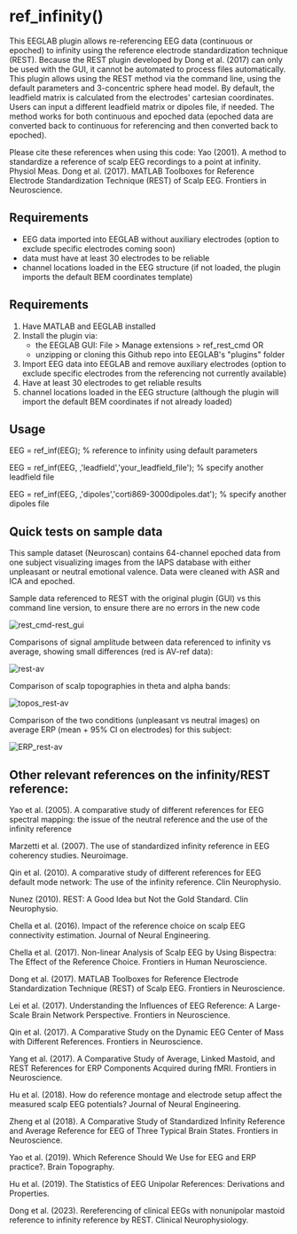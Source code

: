 # ref_infinity()
This EEGLAB plugin allows re-referencing EEG data (continuous or epoched) to infinity using the reference electrode standardization technique (REST).
Because the REST plugin developed by Dong et al. (2017) can only be used with the GUI, it cannot be automated to process files automatically. 
This plugin allows using the REST method via the command line, using the default parameters and 3-concentric sphere head model. 
By default, the leadfield matrix is calculated from the electrodes' cartesian coordinates. Users can input a different leadfield matrix or dipoles file, if needed. 
The method works for both continuous and epoched data (epoched data are converted back to continuous for referencing and then converted back to epoched). 

Please cite these references when using this code:
Yao (2001). A method to standardize a reference of scalp EEG recordings to a point at infinity. Physiol Meas.
Dong et al. (2017). MATLAB Toolboxes for Reference Electrode Standardization Technique (REST) of Scalp EEG. Frontiers in Neuroscience.

## Requirements
- EEG data imported into EEGLAB without auxiliary electrodes (option to exclude specific electrodes coming soon)
- data must have at least 30 electrodes to be reliable
- channel locations loaded in the EEG structure (if not loaded, the plugin imports the default BEM coordinates template)

## Requirements
1) Have MATLAB and EEGLAB installed
2) Install the plugin via:
    - the EEGLAB GUI: File > Manage extensions > ref_rest_cmd
   OR
    - unzipping or cloning this Github repo into EEGLAB's "plugins" folder
3) Import EEG data into EEGLAB and remove auxiliary electrodes (option to exclude specific electrodes from the referencing not currently available)
4) Have at least 30 electrodes to get reliable results
5) channel locations loaded in the EEG structure (although the plugin will import the default BEM coordinates if not already loaded)

## Usage

EEG = ref_inf(EEG);                                           % reference to infinity using default parameters

EEG = ref_inf(EEG, ,'leadfield','your_leadfield_file');       % specify another leadfield file

EEG = ref_inf(EEG, ,'dipoles','corti869-3000dipoles.dat');    % specify another dipoles file

## Quick tests on sample data
This sample dataset (Neuroscan) contains 64-channel epoched data from one subject visualizing images from the IAPS database with either unpleasant or neutral emotional valence. Data were cleaned with ASR and ICA and epoched.

Sample data referenced to REST with the original plugin (GUI) vs this command line version, to ensure there are no errors in the new code

![rest_cmd-rest_gui](https://github.com/amisepa/reference_infinity/assets/58382227/5f09fafd-4222-4f46-9434-51abad26ddde)

Comparisons of signal amplitude between data referenced to infinity vs average, showing small differences (red is AV-ref data):

![rest-av](https://github.com/amisepa/reference_infinity/assets/58382227/433f4041-f4ac-46ef-aaa3-35a8569a7545)


Comparison of scalp topographies in theta and alpha bands:

![topos_rest-av](https://github.com/amisepa/reference_infinity/assets/58382227/d9ac807c-1384-4729-9a1e-64019422af0c)


Comparison of the two conditions (unpleasant vs neutral images) on average ERP (mean + 95% CI on electrodes) for this subject:

![ERP_rest-av](https://github.com/amisepa/reference_infinity/assets/58382227/8b935371-1859-4e8d-b887-33793a49e353)


## Other relevant references on the infinity/REST reference:

Yao et al. (2005). A comparative study of different references for EEG spectral mapping: the issue of the neutral reference and the use of the infinity reference

Marzetti et al. (2007). The use of standardized infinity reference in EEG coherency studies. Neuroimage.

Qin et al. (2010). A comparative study of different references for EEG default mode network: The use of the infinity reference. Clin Neurophysio.

Nunez (2010). REST: A Good Idea but Not the Gold Standard. Clin Neurophysio.

Chella et al. (2016). Impact of the reference choice on scalp EEG connectivity estimation. Journal of Neural Engineering.

Chella et al. (2017). Non-linear Analysis of Scalp EEG by Using Bispectra: The Effect of the Reference Choice. Frontiers in Human Neuroscience. 

Dong et al. (2017). MATLAB Toolboxes for Reference Electrode Standardization Technique (REST) of Scalp EEG. Frontiers in Neuroscience.

Lei et al. (2017). Understanding the Influences of EEG Reference: A Large-Scale Brain Network Perspective. Frontiers in Neuroscience. 

Qin et al. (2017). A Comparative Study on the Dynamic EEG Center of Mass with Different References. Frontiers in Neuroscience. 

Yang et al. (2017). A Comparative Study of Average, Linked Mastoid, and REST References for ERP Components Acquired during fMRI. Frontiers in Neuroscience. 

Hu et al. (2018). How do reference montage and electrode setup affect the measured scalp EEG potentials? Journal of Neural Engineering.

Zheng et al (2018). A Comparative Study of Standardized Infinity Reference and Average Reference for EEG of Three Typical Brain States. Frontiers in Neuroscience. 

Yao et al. (2019). Which Reference Should We Use for EEG and ERP practice?. Brain Topography.

Hu et al. (2019). The Statistics of EEG Unipolar References: Derivations and Properties. 

Dong et al. (2023). Rereferencing of clinical EEGs with nonunipolar mastoid reference to infinity reference by REST. Clinical Neurophysiology.
